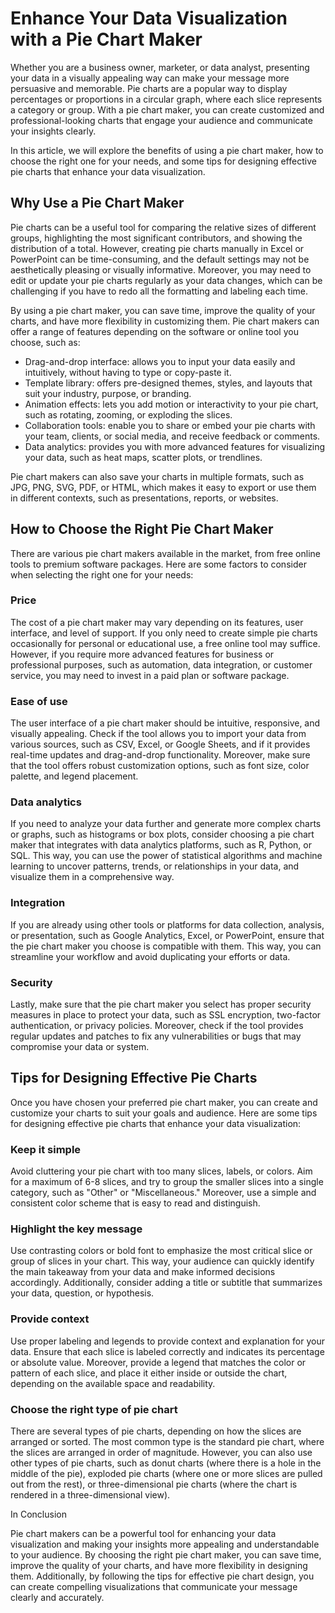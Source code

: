 # Enhance Your Data Visualization with a Pie Chart Maker 

Whether you are a business owner, marketer, or data analyst, presenting your data in a visually appealing way can make your message more persuasive and memorable. Pie charts are a popular way to display percentages or proportions in a circular graph, where each slice represents a category or group. With a pie chart maker, you can create customized and professional-looking charts that engage your audience and communicate your insights clearly.

In this article, we will explore the benefits of using a pie chart maker, how to choose the right one for your needs, and some tips for designing effective pie charts that enhance your data visualization.

## Why Use a Pie Chart Maker 

Pie charts can be a useful tool for comparing the relative sizes of different groups, highlighting the most significant contributors, and showing the distribution of a total. However, creating pie charts manually in Excel or PowerPoint can be time-consuming, and the default settings may not be aesthetically pleasing or visually informative. Moreover, you may need to edit or update your pie charts regularly as your data changes, which can be challenging if you have to redo all the formatting and labeling each time.

By using a pie chart maker, you can save time, improve the quality of your charts, and have more flexibility in customizing them. Pie chart makers can offer a range of features depending on the software or online tool you choose, such as:

- Drag-and-drop interface: allows you to input your data easily and intuitively, without having to type or copy-paste it.
- Template library: offers pre-designed themes, styles, and layouts that suit your industry, purpose, or branding.
- Animation effects: lets you add motion or interactivity to your pie chart, such as rotating, zooming, or exploding the slices.
- Collaboration tools: enable you to share or embed your pie charts with your team, clients, or social media, and receive feedback or comments.
- Data analytics: provides you with more advanced features for visualizing your data, such as heat maps, scatter plots, or trendlines.

Pie chart makers can also save your charts in multiple formats, such as JPG, PNG, SVG, PDF, or HTML, which makes it easy to export or use them in different contexts, such as presentations, reports, or websites.

## How to Choose the Right Pie Chart Maker 

There are various pie chart makers available in the market, from free online tools to premium software packages. Here are some factors to consider when selecting the right one for your needs:

### Price 

The cost of a pie chart maker may vary depending on its features, user interface, and level of support. If you only need to create simple pie charts occasionally for personal or educational use, a free online tool may suffice. However, if you require more advanced features for business or professional purposes, such as automation, data integration, or customer service, you may need to invest in a paid plan or software package.

### Ease of use 

The user interface of a pie chart maker should be intuitive, responsive, and visually appealing. Check if the tool allows you to import your data from various sources, such as CSV, Excel, or Google Sheets, and if it provides real-time updates and drag-and-drop functionality. Moreover, make sure that the tool offers robust customization options, such as font size, color palette, and legend placement.

### Data analytics 

If you need to analyze your data further and generate more complex charts or graphs, such as histograms or box plots, consider choosing a pie chart maker that integrates with data analytics platforms, such as R, Python, or SQL. This way, you can use the power of statistical algorithms and machine learning to uncover patterns, trends, or relationships in your data, and visualize them in a comprehensive way.

### Integration 

If you are already using other tools or platforms for data collection, analysis, or presentation, such as Google Analytics, Excel, or PowerPoint, ensure that the pie chart maker you choose is compatible with them. This way, you can streamline your workflow and avoid duplicating your efforts or data.

### Security 

Lastly, make sure that the pie chart maker you select has proper security measures in place to protect your data, such as SSL encryption, two-factor authentication, or privacy policies. Moreover, check if the tool provides regular updates and patches to fix any vulnerabilities or bugs that may compromise your data or system.

## Tips for Designing Effective Pie Charts 

Once you have chosen your preferred pie chart maker, you can create and customize your charts to suit your goals and audience. Here are some tips for designing effective pie charts that enhance your data visualization:

### Keep it simple 

Avoid cluttering your pie chart with too many slices, labels, or colors. Aim for a maximum of 6-8 slices, and try to group the smaller slices into a single category, such as "Other" or "Miscellaneous." Moreover, use a simple and consistent color scheme that is easy to read and distinguish.

### Highlight the key message 

Use contrasting colors or bold font to emphasize the most critical slice or group of slices in your chart. This way, your audience can quickly identify the main takeaway from your data and make informed decisions accordingly. Additionally, consider adding a title or subtitle that summarizes your data, question, or hypothesis.

### Provide context 

Use proper labeling and legends to provide context and explanation for your data. Ensure that each slice is labeled correctly and indicates its percentage or absolute value. Moreover, provide a legend that matches the color or pattern of each slice, and place it either inside or outside the chart, depending on the available space and readability.

### Choose the right type of pie chart 

There are several types of pie charts, depending on how the slices are arranged or sorted. The most common type is the standard pie chart, where the slices are arranged in order of magnitude. However, you can also use other types of pie charts, such as donut charts (where there is a hole in the middle of the pie), exploded pie charts (where one or more slices are pulled out from the rest), or three-dimensional pie charts (where the chart is rendered in a three-dimensional view).

In Conclusion 

Pie chart makers can be a powerful tool for enhancing your data visualization and making your insights more appealing and understandable to your audience. By choosing the right pie chart maker, you can save time, improve the quality of your charts, and have more flexibility in designing them. Additionally, by following the tips for effective pie chart design, you can create compelling visualizations that communicate your message clearly and accurately.
